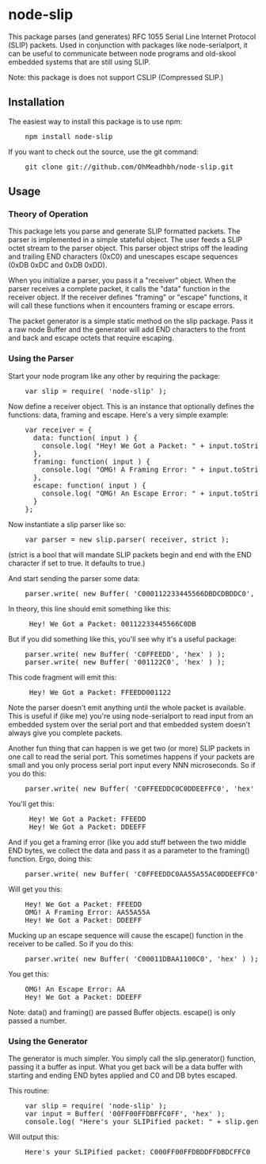 # node-slip

This package parses (and generates) RFC 1055 Serial Line Internet Protocol
(SLIP) packets. Used in conjunction with packages like node-serialport, it
can be useful to communicate between node programs and old-skool embedded
systems that are still using SLIP.

Note: this package is does not support CSLIP (Compressed SLIP.) 

## Installation

The easiest way to install this package is to use npm:

<pre>    npm install node-slip</pre>

If you want to check out the source, use the git command:

<pre>    git clone git://github.com/OhMeadhbh/node-slip.git</pre>

## Usage

### Theory of Operation

This package lets you parse and generate SLIP formatted packets. The parser
is implemented in a simple stateful object. The user feeds a SLIP octet stream
to the parser object. This parser object strips off the leading and trailing
END characters (0xC0) and unescapes escape sequences (0xDB 0xDC and 0xDB 0xDD).

When you initialize a parser, you pass it a "receiver" object. When the parser
receives a complete packet, it calls the "data" function in the receiver
object. If the receiver defines "framing" or "escape" functions, it will
call these functions when it encounters framing or escape errors.

The packet generator is a simple static method on the slip package. Pass it a
raw node Buffer and the generator will add END characters to the front and
back and escape octets that require escaping.

### Using the Parser

Start your node program like any other by requiring the package:

<pre>    var slip = require( 'node-slip' );</pre>

Now define a receiver object. This is an instance that optionally defines the
functions: data, framing and escape. Here's a very simple example:

<pre>    var receiver = {
      data: function( input ) {
        console.log( "Hey! We Got a Packet: " + input.toString( 'hex' ).toUpperCase() );
      },
      framing: function( input ) {
        console.log( "OMG! A Framing Error: " + input.toString( 'hex' ).toUpperCase() );
      },
      escape: function( input ) {
        console.log( "OMG! An Escape Error: " + input.toString( 16 ).toUpperCase() );
      }
    };</pre>

Now instantiate a slip parser like so:

<pre>    var parser = new slip.parser( receiver, strict );</pre>

(strict is a bool that will mandate SLIP packets begin and end with the END character if set to true.  It defaults to true.)

And start sending the parser some data:

<pre>    parser.write( new Buffer( 'C000112233445566DBDCDBDDC0', 'hex' ) );</pre>

In theory, this line should emit something like this:

<pre>     Hey! We Got a Packet: 00112233445566C0DB</pre>

But if you did something like this, you'll see why it's a useful package:

<pre>    parser.write( new Buffer( 'C0FFEEDD', 'hex' ) );
    parser.write( new Buffer( '001122C0', 'hex' ) );</pre>

This code fragment will emit this:

<pre>     Hey! We Got a Packet: FFEEDD001122</pre>

Note the parser doesn't emit anything until the whole packet is available. This
is useful if (like me) you're using node-serialport to read input from an
embedded system over the serial port and that embedded system doesn't always
give you complete packets.

Another fun thing that can happen is we get two (or more) SLIP packets in one
call to read the serial port. This sometimes happens if your packets are small
and you only process serial port input every NNN microseconds. So if you
do this:

<pre>    parser.write( new Buffer( 'C0FFEEDDC0C0DDEEFFC0', 'hex' ) );</pre>

You'll get this:

<pre>     Hey! We Got a Packet: FFEEDD
     Hey! We Got a Packet: DDEEFF</pre>

And if you get a framing error (like you add stuff between the two middle
END bytes, we collect the data and pass it as a parameter to the framing()
function. Ergo, doing this:

<pre>    parser.write( new Buffer( 'C0FFEEDDC0AA55A55AC0DDEEFFC0', 'hex' ) );</pre>

Will get you this:

<pre>    Hey! We Got a Packet: FFEEDD
    OMG! A Framing Error: AA55A55A
    Hey! We Got a Packet: DDEEFF</pre>

Mucking up an escape sequence will cause the escape() function in the
receiver to be called. So if you do this:

<pre>    parser.write( new Buffer( 'C00011DBAA1100C0', 'hex' ) );</pre>

You get this:
<pre>    OMG! An Escape Error: AA
    Hey! We Got a Packet: DDEEFF</pre>

Note: data() and framing() are passed Buffer objects. escape() is only passed
a number.

### Using the Generator

The generator is much simpler. You simply call the slip.generator() function,
passing it a buffer as input. What you get back will be a data buffer with
starting and ending END bytes applied and C0 and DB bytes escaped.

This routine:

<pre>    var slip = require( 'node-slip' );
    var input = Buffer( '00FF00FFDBFFC0FF', 'hex' );
    console.log( "Here's your SLIPified packet: " + slip.generator( input ).toString( 'hex' ).toUpperCase() );</pre>

Will output this:

<pre>    Here's your SLIPified packet: C000FF00FFDBDDFFDBDCFFC0</pre>


